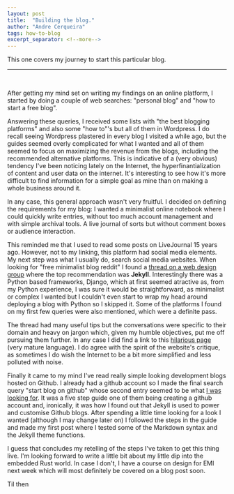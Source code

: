```yaml
---
layout: post
title:  "Building the blog."
author: "Andre Cerqueira"
tags: how-to-blog
excerpt_separator: <!--more-->
---
```

This one covers my journey to start this particular blog.<!--more-->
<hr>
<br>

After getting my mind set on writing my findings on an online platform, I started by doing a couple of web searches: "personal blog" and "how to start a free blog".

Answering these queries, I received some lists with "the best blogging platforms" and also some "how to"'s but all of them in Wordpress. I do recall seeing Wordpress plastered in every blog I visited a while ago, but the guides seemed overly complicated for what I wanted and all of them seemed to focus on maximizing the revenue from the blogs, including the recommended alternative platforms. This is indicative of a (very obvious) tendency I've been noticing lately on the Internet, the hyperfinantialization of content and user data on the internet. It's interesting to see how it's more difficult to find information for a simple goal as mine than on making a whole business around it.

In any case, this general approach wasn't very fruitful. I decided on defining the requirements for my blog: I wanted a minimalist online notebook where I could quickly write entries, without too much account management and with simple archival tools. A live journal of sorts but without comment boxes or audience interaction. 

This reminded me that I used to read some posts on LiveJournal 15 years ago. However, not to my linking, this platform had social media elements. My next step was what I usually do, search social media websites. When looking for "free minimalist blog reddit" I found a [thread on a web design group](https://old.reddit.com/r/web_design/comments/6hxaw8/tips_for_creating_a_minimalist_blog_without_using/) where the top recommendation was **Jekyll**. Interestingly there was a Python based frameworks, Django, which at first seemed atractive as, from my Python experience, I was sure it would be straightforward, as minimalist or complex I wanted but I couldn't even start to wrap my head around deploying a blog with Python so I skipped it. Some of the platforms I found on my first few queries were also mentioned, which were a definite pass. 

The thread had many useful tips but the conversations were specific to their domain and heavy on jargon which, given my humble objectives, put me off pursuing them further. In any case I did find a link to this [hilarious page](http://motherfuckingwebsite.com) (very mature language). I do agree with the spirit of the website's critique, as sometimes I do wish the Internet to be a bit more simplified and less polluted with noise.

Finally it came to my mind I've read really simple looking development blogs hosted on Github. I already had a github account so I made the final search query "start blog on github" whose second entry seemed to be what [I was looking for](https://www.foxinfotech.in/2019/12/how-to-create-a-blog-using-github-pages-and-jekyll-with-a-few-clicks.html). It was a five step guide one of them being creating a github account and, ironically, it was how I found out that Jekyll is used to power and customise Github blogs. After spending a little time looking for a look I wanted (although I may change later on) I followed the steps in the guide and made my first post where I tested some of the Markdown syntax and the Jekyll theme functions.

I guess that concludes my retelling of the steps I've taken to get this thing live. I'm looking forward to write a little bit about my little dip into the embedded Rust world. In case I don't, I have a course on design for EMI next week which will most definitely be covered on a blog post soon.

Til then
